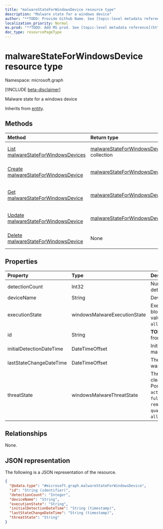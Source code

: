 ```yaml
---
title: "malwareStateForWindowsDevice resource type"
description: "Malware state for a windows device"
author: "**TODO: Provide Github Name. See [topic-level metadata reference](https://msgo.azurewebsites.net/add/document/guidelines/metadata.html#topic-level-metadata)**"
localization_priority: Normal
ms.prod: "**TODO: Add MS prod. See [topic-level metadata reference](https://msgo.azurewebsites.net/add/document/guidelines/metadata.html#topic-level-metadata)**"
doc_type: resourcePageType
---
```


# malwareStateForWindowsDevice resource type

Namespace: microsoft.graph

[!INCLUDE [beta-disclaimer](../../includes/beta-disclaimer.md)]

Malware state for a windows device


Inherits from [entity](../resources/entity.md).

## Methods
|Method|Return type|Description|
|:---|:---|:---|
|[List malwareStateForWindowsDevices](../api/malwarestateforwindowsdevice-list.md)|[malwareStateForWindowsDevice](../resources/malwarestateforwindowsdevice.md) collection|Get a list of the [malwareStateForWindowsDevice](../resources/malwarestateforwindowsdevice.md) objects and their properties.|
|[Create malwareStateForWindowsDevice](../api/malwarestateforwindowsdevice-create.md)|[malwareStateForWindowsDevice](../resources/malwarestateforwindowsdevice.md)|Create a new [malwareStateForWindowsDevice](../resources/malwarestateforwindowsdevice.md) object.|
|[Get malwareStateForWindowsDevice](../api/malwarestateforwindowsdevice-get.md)|[malwareStateForWindowsDevice](../resources/malwarestateforwindowsdevice.md)|Read the properties and relationships of a [malwareStateForWindowsDevice](../resources/malwarestateforwindowsdevice.md) object.|
|[Update malwareStateForWindowsDevice](../api/malwarestateforwindowsdevice-update.md)|[malwareStateForWindowsDevice](../resources/malwarestateforwindowsdevice.md)|Update the properties of a [malwareStateForWindowsDevice](../resources/malwarestateforwindowsdevice.md) object.|
|[Delete malwareStateForWindowsDevice](../api/malwarestateforwindowsdevice-delete.md)|None|Deletes a [malwareStateForWindowsDevice](../resources/malwarestateforwindowsdevice.md) object.|

## Properties
|Property|Type|Description|
|:---|:---|:---|
|detectionCount|Int32|Number of times the malware is detected|
|deviceName|String|Device name|
|executionState|windowsMalwareExecutionState|Execution status of the malware like blocked/executing etc. Possible values are: `unknown`, `blocked`, `allowed`, `running`, `notRunning`.|
|id|String|**TODO: Add Description** Inherited from [entity](../resources/entity.md).|
|initialDetectionDateTime|DateTimeOffset|Initial detection datetime of the malware|
|lastStateChangeDateTime|DateTimeOffset|The last time this particular threat was changed|
|threatState|windowsMalwareThreatState|Threat status of the malware like cleaned/quarantined/allowed etc. Possible values are: `active`, `actionFailed`, `manualStepsRequired`, `fullScanRequired`, `rebootRequired`, `remediatedWithNonCriticalFailures`, `quarantined`, `removed`, `cleaned`, `allowed`, `noStatusCleared`.|

## Relationships
None.

## JSON representation
The following is a JSON representation of the resource.
<!-- {
  "blockType": "resource",
  "keyProperty": "id",
  "@odata.type": "microsoft.graph.malwareStateForWindowsDevice",
  "baseType": "microsoft.graph.entity",
  "openType": false
}
-->
``` json
{
  "@odata.type": "#microsoft.graph.malwareStateForWindowsDevice",
  "id": "String (identifier)",
  "detectionCount": "Integer",
  "deviceName": "String",
  "executionState": "String",
  "initialDetectionDateTime": "String (timestamp)",
  "lastStateChangeDateTime": "String (timestamp)",
  "threatState": "String"
}
```


